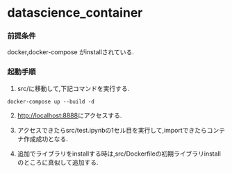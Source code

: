 # datascience_container

### 前提条件
docker,docker-compose がinstallされている.


### 起動手順
1. src/に移動して,下記コマンドを実行する.
```
docker-compose up --build -d
```

2. [http://localhost:8888](http://localhost:8888)にアクセスする.


3. アクセスできたらsrc/test.ipynbの1セル目を実行して,importできたらコンテナ作成成功となる.


4. 追加でライブラリをinstallする時は,src/Dockerfileの初期ライブラリinstallのところに真似して追加する.